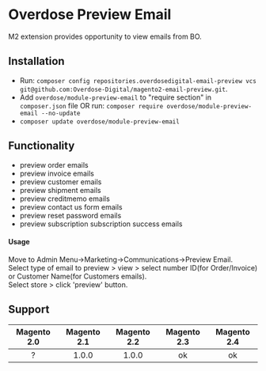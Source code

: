 # Overdose Preview Email

M2 extension provides opportunity to view emails from BO.

## Installation
- Run: `composer config repositories.overdosedigital-email-preview vcs git@github.com:Overdose-Digital/magento2-email-preview.git`.
- Add `overdose/module-preview-email` to "require section" in `composer.json` file OR run: `composer require overdose/module-preview-email --no-update`
- `composer update overdose/module-preview-email`

## Functionality
- preview order emails
- preview invoice emails
- preview customer emails
- preview shipment emails
- preview creditmemo emails
- preview contact us form emails
- preview reset password emails
- preview subscription subscription success emails

#### Usage
Move to Admin Menu->Marketing->Communications->Preview Email.  
Select type of email to preview > view > select number ID(for Order/Invoice) or Customer Name(for Customers emails).  
Select store > click 'preview' button.

## Support
Magento 2.0 | Magento 2.1 | Magento 2.2 | Magento 2.3 | Magento 2.4
:---: | :---: | :---: | :---: | :---:
? | 1.0.0 | 1.0.0 | ok | ok
